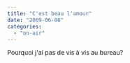 ```yaml
---
title: "C'est beau l'amour"
date: "2009-06-08"
categories: 
  - "on-air"
---
```


Pourquoi j'ai pas de vis à vis au bureau?
